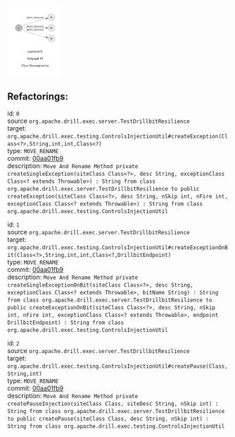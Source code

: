 <img src=subgraph_atomic_1.svg width=25%>

## Refactorings:

id: `0`\
source `org.apache.drill.exec.server.TestDrillbitResilience`\
target: `org.apache.drill.exec.testing.ControlsInjectionUtil#createException(Class<?>,String,int,int,Class<?)`\
type: `MOVE_RENAME`\
commit: [00aa01fb9](https://github.com/apache/drill/commit/00aa01fb90f3210d1e3027d7f759fb1085b814bd)\
description: `Move And Rename Method private createSingleException(siteClass Class<?>, desc String, exceptionClass Class<? extends Throwable>) : String from class org.apache.drill.exec.server.TestDrillbitResilience to public createException(siteClass Class<?>, desc String, nSkip int, nFire int, exceptionClass Class<? extends Throwable>) : String from class org.apache.drill.exec.testing.ControlsInjectionUtil`

id: `1`\
source `org.apache.drill.exec.server.TestDrillbitResilience`\
target: `org.apache.drill.exec.testing.ControlsInjectionUtil#createExceptionOnBit(Class<?>,String,int,int,Class<?,DrillbitEndpoint)`\
type: `MOVE_RENAME`\
commit: [00aa01fb9](https://github.com/apache/drill/commit/00aa01fb90f3210d1e3027d7f759fb1085b814bd)\
description: `Move And Rename Method private createSingleExceptionOnBit(siteClass Class<?>, desc String, exceptionClass Class<? extends Throwable>, bitName String) : String from class org.apache.drill.exec.server.TestDrillbitResilience to public createExceptionOnBit(siteClass Class<?>, desc String, nSkip int, nFire int, exceptionClass Class<? extends Throwable>, endpoint DrillbitEndpoint) : String from class org.apache.drill.exec.testing.ControlsInjectionUtil`

id: `2`\
source `org.apache.drill.exec.server.TestDrillbitResilience`\
target: `org.apache.drill.exec.testing.ControlsInjectionUtil#createPause(Class,String,int)`\
type: `MOVE_RENAME`\
commit: [00aa01fb9](https://github.com/apache/drill/commit/00aa01fb90f3210d1e3027d7f759fb1085b814bd)\
description: `Move And Rename Method private createPauseInjection(siteClass Class, siteDesc String, nSkip int) : String from class org.apache.drill.exec.server.TestDrillbitResilience to public createPause(siteClass Class, desc String, nSkip int) : String from class org.apache.drill.exec.testing.ControlsInjectionUtil`

